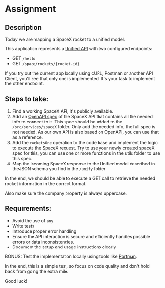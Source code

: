 # Assignment

## Description

Today we are mapping a SpaceX rocket to a unified model.

This application represents a [Unified API](https://blog.apideck.com/what-is-a-unified-api) with two configured endpoints:

- GET `/hello`
- GET `/space/rockets/{rocket-id}`

If you try out the current app locally using cURL, Postman or another API Client, you'll see that only one is implemented. It's your task to implement the other endpoint.

## Steps to take:

1. Find a working SpaceX API, it's publicly available.
2. Add an [OpenAPI spec](https://swagger.io/specification/) of the SpaceX API that contains all the needed info to connect to it. This spec should be added to the `/src/services/spaceX` folder. Only add the needed info, the full spec is not needed. As our own API is also based on OpenAPI, you can use that as a reference.
3. Add the `rocketsOne` operation to the code base and implement the logic to execute the SpaceX request. Try to use your newly created spaceX spec for this, you can use one or more functions in the utils folder to use this spec.
4. Map the incoming SpaceX response to the Unified model described in theJSON schema you find in the `/unify` folder

In the end, we should be able to execute a GET call to retrieve the needed rocket information in the correct format.

Also make sure the company property is always uppercase.

## Requirements:

- Avoid the use of `any`
- Write tests
- Introduce proper error handling
- Ensure the API interaction is secure and efficiently handles possible errors or data inconsistencies.
- Document the setup and usage instructions clearly

BONUS: Test the implementation locally using tools like [Portman](https://github.com/apideck-libraries/portman).

In the end, this is a simple test, so focus on code quality and don't hold back from going the extra mile. 

Good luck!
